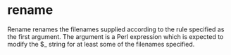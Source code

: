 rename
======

Rename renames the filenames supplied according to the rule specified as
the first argument. The argument is a Perl expression which is expected
to modify the $_ string for at least some of the filenames specified.
